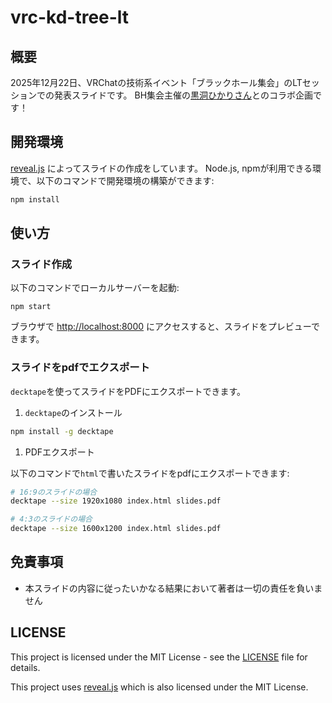 # vrc-kd-tree-lt

## 概要

2025年12月22日、VRChatの技術系イベント「ブラックホール集会」のLTセッションでの発表スライドです。
BH集会主催の[黒洞ひかりさん](https://x.com/kokudo_hikari)とのコラボ企画です！

## 開発環境

[reveal.js](https://github.com/hakimel/reveal.js) によってスライドの作成をしています。
Node.js, npmが利用できる環境で、以下のコマンドで開発環境の構築ができます: 

```bash
npm install
```

## 使い方

### スライド作成

以下のコマンドでローカルサーバーを起動:

```
npm start
```

ブラウザで [http://localhost:8000](http://localhost:8000) にアクセスすると、スライドをプレビューできます。

### スライドをpdfでエクスポート

`decktape`を使ってスライドをPDFにエクスポートできます。

1. `decktape`のインストール

```bash
npm install -g decktape
```

1. PDFエクスポート

以下のコマンドで`html`で書いたスライドをpdfにエクスポートできます:

``` bash
# 16:9のスライドの場合
decktape --size 1920x1080 index.html slides.pdf

# 4:3のスライドの場合
decktape --size 1600x1200 index.html slides.pdf
```

## 免責事項

- 本スライドの内容に従ったいかなる結果において著者は一切の責任を負いません

## LICENSE

This project is licensed under the MIT License - see the [LICENSE](LICENSE) file for details.

This project uses [reveal.js](https://github.com/hakimel/reveal.js) which is also licensed under the MIT License.